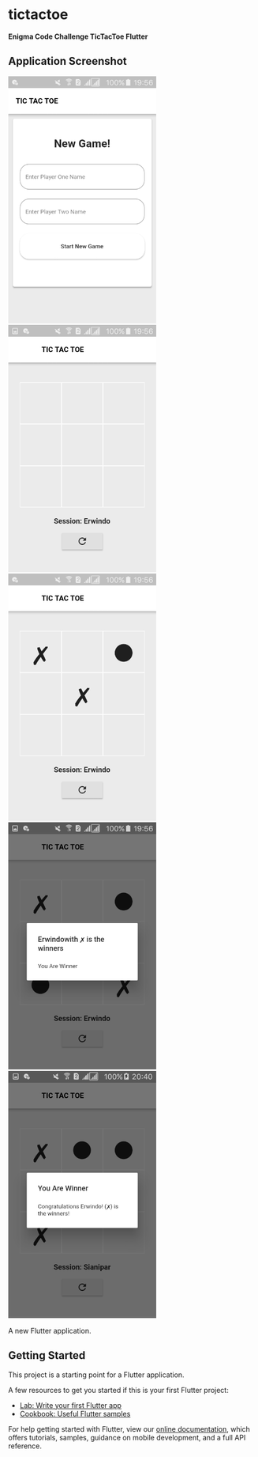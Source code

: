 # tictactoe

**Enigma Code Challenge TicTacToe Flutter**

## Application Screenshot

<img src="images/1.png" width="300">
<img src="images/2.png" width="300">
<img src="images/3.png" width="300">
<img src="images/4.png" width="300">
<img src="images/5.png" width="300">

A new Flutter application.

## Getting Started

This project is a starting point for a Flutter application.

A few resources to get you started if this is your first Flutter project:

- [Lab: Write your first Flutter app](https://flutter.dev/docs/get-started/codelab)
- [Cookbook: Useful Flutter samples](https://flutter.dev/docs/cookbook)

For help getting started with Flutter, view our
[online documentation](https://flutter.dev/docs), which offers tutorials,
samples, guidance on mobile development, and a full API reference.

